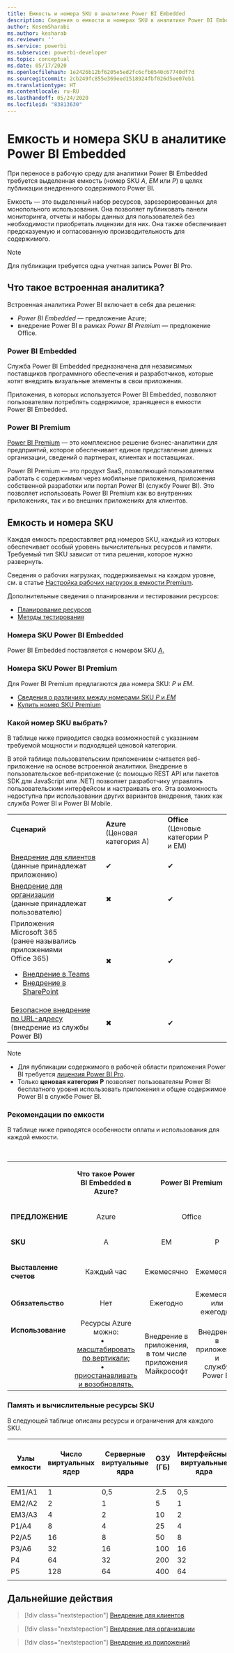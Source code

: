 ```yaml
---
title: Емкость и номера SKU в аналитике Power BI Embedded
description: Сведения о емкости и номерах SKU в аналитике Power BI Embedded.
author: KesemSharabi
ms.author: kesharab
ms.reviewer: ''
ms.service: powerbi
ms.subservice: powerbi-developer
ms.topic: conceptual
ms.date: 05/17/2020
ms.openlocfilehash: 1e2426b12bf6205e5ed2fc6cfb0540c67740df7d
ms.sourcegitcommit: 2cb249fc855e369eed1518924fbf026d5ee07eb1
ms.translationtype: HT
ms.contentlocale: ru-RU
ms.lasthandoff: 05/24/2020
ms.locfileid: "83813630"
---
```

# <a name="capacity-and-skus-in-power-bi-embedded-analytics"></a>Емкость и номера SKU в аналитике Power BI Embedded

При переносе в рабочую среду для аналитики Power BI Embedded требуется выделенная емкость (номер SKU *A*, *EM* или *P*) в целях публикации внедренного содержимого Power BI.

Емкость — это выделенный набор ресурсов, зарезервированных для монопольного использования. Она позволяет публиковать панели мониторинга, отчеты и наборы данных для пользователей без необходимости приобретать лицензии для них. Она также обеспечивает предсказуемую и согласованную производительность для содержимого.

>[!NOTE]
>Для публикации требуется одна учетная запись Power BI Pro.

## <a name="what-is-embedded-analytics"></a>Что такое встроенная аналитика?

Встроенная аналитика Power BI включает в себя два решения:
* *Power BI Embedded* — предложение Azure;
* внедрение Power BI в рамках *Power BI Premium* — предложение Office.

### <a name="power-bi-embedded"></a>Power BI Embedded

Служба Power BI Embedded предназначена для независимых поставщиков программного обеспечения и разработчиков, которые хотят внедрить визуальные элементы в свои приложения.

Приложения, в которых используется Power BI Embedded, позволяют пользователям потреблять содержимое, хранящееся в емкости Power BI Embedded.

### <a name="power-bi-premium"></a>Power BI Premium

[Power BI Premium](../../admin/service-premium-what-is.md) — это комплексное решение бизнес-аналитики для предприятий, которое обеспечивает единое представление данных организации, сведений о партнерах, клиентах и поставщиках.

Power BI Premium — это продукт SaaS, позволяющий пользователям работать с содержимым через мобильные приложения, приложения собственной разработки или портал Power BI (службу Power BI). Это позволяет использовать Power BI Premium как во внутренних приложениях, так и во внешних приложениях для клиентов.

## <a name="capacity-and-skus"></a>Емкость и номера SKU

Каждая емкость предоставляет ряд номеров SKU, каждый из которых обеспечивает особый уровень вычислительных ресурсов и памяти. Требуемый тип SKU зависит от типа решения, которое нужно развернуть.

Сведения о рабочих нагрузках, поддерживаемых на каждом уровне, см. в статье [Настройка рабочих нагрузок в емкости Premium](../../admin/service-admin-premium-workloads.md).

Дополнительные сведения о планировании и тестировании ресурсов:
* [Планирование ресурсов](embedded-capacity-planning.md)
* [Методы тестирования](../../admin/service-premium-capacity-optimize.md#testing-approaches)

### <a name="power-bi-embedded-skus"></a>Номера SKU Power BI Embedded

Power BI Embedded поставляется с номером SKU [*A*.](../../admin/service-admin-premium-purchase.md#purchase-a-skus-for-testing-and-other-scenarios)

### <a name="power-bi-premium-skus"></a>Номера SKU Power BI Premium

Для Power BI Premium предлагаются два номера SKU: *P* и *EM*.
* [Сведения о различиях между номерами SKU *P* и *EM*](../../admin/service-premium-what-is.md#subscriptions-and-licensing)
* [Купить номер SKU Premium](../../admin/service-admin-premium-purchase.md)

### <a name="which-sku-should-i-use"></a>Какой номер SKU выбрать?

В таблице ниже приводится сводка возможностей с указанием требуемой мощности и подходящей ценовой категории.

В этой таблице пользовательским приложением считается веб-приложение на основе встроенной аналитики. Внедрение в пользовательское веб-приложение (с помощью REST API или пакетов SDK для JavaScript или .NET) позволяет разработчику управлять пользовательским интерфейсом и настраивать его. Эта возможность недоступна при использовании других вариантов внедрения, таких как служба Power BI и Power BI Mobile.


|         |         |         |
|---------|---------|---------|
|**Сценарий**</br><p></p>|**Azure**</br>(Ценовая категория A)|**Office**</br>(Ценовые категории P и EM)|
|[Внедрение для клиентов](embed-sample-for-customers.md)</br>(данные принадлежат приложению)     |✔        |✔        |
|[Внедрение для организации](embed-sample-for-your-organization.md)</br>(данные принадлежат пользователю)     |✖        |✔         |
|Приложения Microsoft 365</br>(ранее назывались приложениями Office 365)<ul><li>[Внедрение в Teams](../../collaborate-share/service-embed-report-microsoft-teams.md)</li><li>[Внедрение в SharePoint](../../collaborate-share/service-embed-report-spo.md)</li></ul>     |✖        |✔        |
|[Безопасное внедрение по URL-адресу](../../collaborate-share/service-embed-secure.md)</br>(внедрение из службы Power BI)     |✖        |✔        |

>[!NOTE]
>* Для публикации содержимого в рабочей области приложения Power BI требуется [лицензия Power BI Pro](../../admin/service-admin-purchasing-power-bi-pro.md).
>* Только **ценовая категория P** позволяет пользователям Power BI бесплатного уровня использовать приложения и общее содержимое Power BI в службе Power BI.

### <a name="capacity-considerations"></a>Рекомендации по емкости

В таблице ниже приводятся особенности оплаты и использования для каждой емкости.

</br>
<table>
<tbody>
<tr>
<td></td>
<td style="text-align: center;"><p><strong>Что такое Power BI Embedded в Azure?</strong></p></td>
<td style="text-align: center;" colspan="2"><p><strong>Power BI Premium</strong></p></td>
</tr>
<tr>
<td><p><strong>ПРЕДЛОЖЕНИЕ</strong></p></td>
<td style="text-align: center"><p>Azure</p></td>
<td style="text-align: center" colspan="2"><p>Office</p></td>
</tr>
<tr>
<td><p><strong>SKU</strong></p></td>
<td style="text-align: center"><p>А</p></td>
<td style="text-align: center"><p>EM</p></td>
<td style="text-align: center"><p>P</p></td>
</tr>
<tr>
<td><p><strong>Выставление счетов</strong></td>
<td style="text-align: center">Каждый час</td>
<td style="text-align: center">Ежемесячно</td>
<td style="text-align: center">Ежемесячно</td>
</tr>
<tr>
<td><p><strong>Обязательство</strong></td>
<td style="text-align: center">Нет</td>
<td style="text-align: center">Ежегодно</td>
<td style="text-align: center">Ежемесячно или ежегодно</td>
</tr>
<tr>
<td valign="top"><p><strong>Использование</strong></td>
<td style="text-align: center">Ресурсы Azure можно:<li><a href="azure-pbie-scale-capacity.md">масштабировать по вертикали;</a></li><li><a href="azure-pbie-pause-start.md">приостанавливать и возобновлять.</a>
</td></li>
<td style="text-align: center">Внедрение в приложения, в том числе</br> приложения Майкрософт</td>
<td style="text-align: center">Внедрение в приложения и</br> службу Power BI</td>
</tr>
</tbody>
</table>

### <a name="sku-memory-and-computing-power"></a>Память и вычислительные ресурсы SKU

В следующей таблице описаны ресурсы и ограничения для каждого SKU.

| Узлы емкости | Число виртуальных ядер | Серверные виртуальные ядра | ОЗУ (ГБ) | Интерфейсные виртуальные ядра | Подключения DirectQuery и активные подключения (в секунду) | Параллелизм обновления модели |
| --- | --- | --- | --- | --- | --- | --- |
| EM1/A1 | 1 | 0,5 | 2.5 | 0,5 | 3,75 % | 1 |
| EM2/A2 | 2 | 1 | 5 | 1 | 7,5 % | 2 |
| EM3/A3 | 4 | 2 | 10 | 2 | 15 | 3 |
| P1/A4 | 8 | 4 | 25 | 4 | 30 | 6 |
| P2/A5 | 16 | 8 | 50 | 8 | 60 | 12 |
| P3/A6 | 32 | 16 | 100 | 16 | 120 | 24 |
| P4 | 64 | 32 | 200 | 32 | 240 | 48 |
| P5 | 128 | 64 | 400 | 64 | 480 | 96 |
| | | | | | | |

## <a name="next-steps"></a>Дальнейшие действия

> [!div class="nextstepaction"]
>[Внедрение для клиентов](embed-sample-for-customers.md)

> [!div class="nextstepaction"]
>[Внедрение для организации](embed-sample-for-your-organization.md)

> [!div class="nextstepaction"]
> [Внедрение из приложений](embed-from-apps.md)